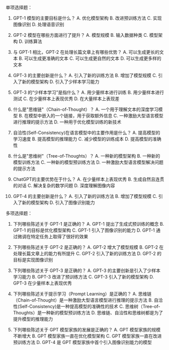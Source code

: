 单项选择题：

1. GPT-1 模型的主要目标是什么？
   A. 优化模型架构
   B. 改进预训练方法
   C. 实现图像识别
   D. 处理语音识别

2. GPT-2 模型在哪些方面进行了提升？
   A. 模型规模
   B. 输入数据种类
   C. 模型架构
   D. 训练算法

3. 与 GPT-1 相比，GPT-2 在处理长篇文章上有哪些优势？
   A. 可以生成更长的文本
   B. 可以生成更准确的文本
   C. 可以生成更自然的文本
   D. 可以生成更多样的文本

4. GPT-3 的主要创新是什么？
   A. 引入了新的训练方法
   B. 增加了模型规模
   C. 引入了新的模型架构
   D. 引入了少样本学习能力

5. GPT-3 的“少样本学习”是指什么？
   A. 用少量样本进行训练
   B. 用少量样本进行测试
   C. 在少量样本上表现优秀
   D. 在大量样本上表现差

6. 什么是"思维链"（Chain-of-Thought）？
   A. 一个用于理解文本的深度学习模型
   B. 在模型中嵌入的一个链接，用于获取额外信息
   C. 一种激励大型语言模型进行推理的提示方法
   D. 一种用于优化模型训练的新技术

7. 自洽性(Self-Consistency)在语言模型中的主要作用是什么？
   A. 提高模型的学习速度
   B. 提高模型的推理能力
   C. 减少模型的训练成本
   D. 提高模型的准确性

8. 什么是"思维树"（Tree-of-Thoughts）？
   A. 一种新的模型架构
   B. 一种新的模型训练方法
   C. 一种新的模型预训练方法
   D. 一种激励大型语言模型解决问题的提示方法

9. ChatGPT的主要优势在于什么？
   A. 在少量样本上表现优秀
   B. 生成自然且连贯的对话
   C. 解决复杂的数学问题
   D. 深度理解图像内容

10. GPT-4 的主要创新是什么？
   A. 引入了新的训练方法
   B. 增加了模型规模
   C. 引入了新的模型架构
   D. 引入了图像识别能力

多项选择题：

1. 下列哪些陈述关于 GPT-1 是正确的？
   A. GPT-1 提出了生成式预训练的概念
   B. GPT-1 的目标是优化模型架构
   C. GPT-1 引入了图像识别的能力
   D. GPT-1 通过微调在特定任务上取得了很好的效果

2. 下列哪些陈述关于 GPT-2 是正确的？
   A. GPT-2 增大了模型规模
   B. GPT-2 在处理长篇文章上的能力有所提升
   C. GPT-2 引入了新的训练方法
   D. GPT-2 的目标是实现图像识别

3. 下列哪些陈述关于 GPT-3 是正确的？
   A. GPT-3 的主要创新是引入了少样本学习能力
   B. GPT-3 改进了预训练方法
   C. GPT-3 引入了新的模型架构
   D. GPT-3 在少量样本上表现优秀

4. 下列哪些陈述关于提示学习（Prompt Learning）是正确的？
   A. 思维链（Chain-of-Thought）是一种激励大型语言模型进行推理的提示方法
   B. 自洽性(Self-Consistency)是一种提高模型的准确性的技术
   C. 思维树（Tree-of-Thoughts）是一种新的模型预训练方法
   D. 思维链、自洽性和思维树都是为了提升模型的推理能力

5. 下列哪些陈述关于 GPT 模型家族的发展是正确的？
   A. GPT 模型家族的规模不断增大
   B. GPT 模型家族一直在优化模型架构
   C. GPT 模型家族一直在改进预训练方法
   D. GPT-4 是 GPT 模型家族中首个引入图像识别能力的模型
